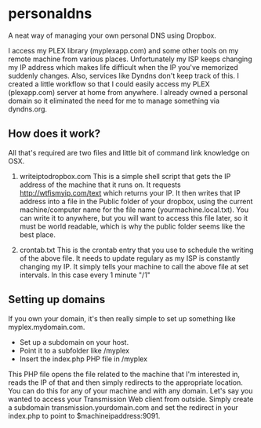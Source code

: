 personaldns
===========

A neat way of managing your own personal DNS using Dropbox.

I access my PLEX library (myplexapp.com) and some other tools on my remote machine from various places. Unfortunately my ISP keeps changing my IP address which makes life difficult when the IP you've memorized suddenly changes. Also, services like Dyndns don't keep track of this. I created a little workflow so that I could easily access my PLEX (plexapp.com) server at home from anywhere. I already owned a personal domain so it eliminated the need for me to manage something via dyndns.org.

How does it work?
-----------------
All that's required are two files and little bit of command link knowledge on OSX.

1. writeiptodropbox.com
	This is a simple shell script that gets the IP address of the machine that it runs on. It requests http://wtfismyip.com/text which returns your IP. It then writes that IP address into a file in the Public folder of your dropbox, using the current machine/computer name for the file name (yourmachine.local.txt). You can write it to anywhere, but you will want to access this file later, so it must be world readable, which is why the public folder seems like the best place.

2. crontab.txt
	This is the crontab entry that you use to schedule the writing of the above file. It needs to update regulary as my ISP is constantly changing my IP. It simply tells your machine to call the above file at set intervals. In this case every 1 minute "/1"

Setting up domains
------------------
If you own your domain, it's then really simple to set up something like myplex.mydomain.com.

* Set up a subdomain on your host.
* Point it to a subfolder like /myplex
* Insert the index.php PHP file in /myplex

This PHP file opens the file related to the machine that I'm interested in, reads the IP of that and then simply redirects to the appropriate location. You can do this for any of your machine and with any domain. Let's say you wanted to access your Transmission Web client from outside. Simply create a subdomain transmission.yourdomain.com and set the redirect in your index.php to point to $machineipaddress:9091.
